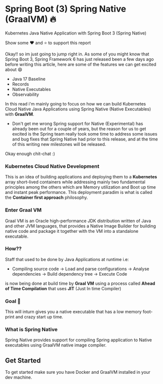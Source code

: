 # Spring Boot (3)  Spring Native (GraalVM) :fire:
Kubernetes Java Native Application with Spring Boot 3 (Spring Native)

Show some :heart: and :star: to support this report

Okay!! so im just going to jump right in. As some of you might know that Spring Boot 3, Spring Framework 6 has just released been
a few days ago before writing this article,  here are some of the features we can get excited about :smile:
 * Java 17 Baseline
 * Records
 * Native Executables
 * Observability 

In this  read i'm mainly going to focus on how we can build Kubernetes Cloud Native Java Applications using Spring
Native (Native Executables) with **GraalVM**.

*  Don't get me wrong Spring support for Native (Experimental) has already been out for a couple of years, but the reason for us to get
excited is the Spring team really took some time to address some issues and bug fixes that Spring Native had prior to 
this release, and at the time of this writing new milestones will be released.
   
Okay enough chit-chat :)

### Kubernetes Cloud Native Development
This is an idea of building applications and deploying them to a **Kubernetes** array short-lived containers while addressing
mainly two fundamental principles among the others which are Memory utilization and Boot up time and instant peak performance. This deployment paradim
is what is called the **Container first approach** philosophy.


### Enter Graal VM
Graal VM is an Oracle high-performance JDK distribution written of Java and other JVM languages, that provides a
Native Image Builder for building native code and package it together with the VM into a standalone executable.

### How?? 
Staff that used to be done by Java Applications at runtime i.e:

* Compiling source code &#8594; Load and parse configurations  &#8594; Analyse dependencies &#8594; Build dependency tree &#8594; Execute Code

is now being done at build time by **Graal VM**  using  a process called **Ahead of Time Compilation** that uses **JIT** (Just In time Compiler)

### Goal :information_desk_person:

This will inturn gives you a native executable that has a low memory foot-print and crazy start up time.


### What is Spring Native
Spring Native provides support for compiling Spring application to Native executables using GraalVM native image compiler.

## Get Started
To get started make sure you have Docker and GraalVM installed in your dev machine.



   
